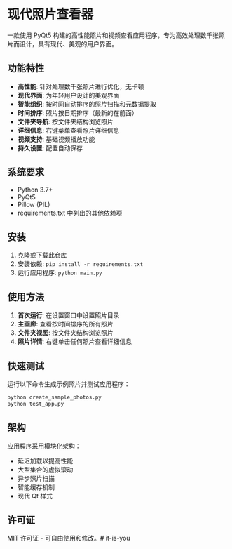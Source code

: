 # 现代照片查看器

一款使用 PyQt5 构建的高性能照片和视频查看应用程序，专为高效处理数千张照片而设计，具有现代、美观的用户界面。

## 功能特性

- **高性能**: 针对处理数千张照片进行优化，无卡顿
- **现代界面**: 为年轻用户设计的美观界面
- **智能组织**: 按时间自动排序的照片扫描和元数据提取
- **时间排序**: 照片按日期排序（最新的在前面）
- **文件夹导航**: 按文件夹结构浏览照片
- **详细信息**: 右键菜单查看照片详细信息
- **视频支持**: 基础视频播放功能
- **持久设置**: 配置自动保存

## 系统要求

- Python 3.7+
- PyQt5
- Pillow (PIL)
- requirements.txt 中列出的其他依赖项

## 安装

1. 克隆或下载此仓库
2. 安装依赖: `pip install -r requirements.txt`
3. 运行应用程序: `python main.py`

## 使用方法

1. **首次运行**: 在设置窗口中设置照片目录
2. **主画廊**: 查看按时间排序的所有照片
3. **文件夹视图**: 按文件夹结构浏览照片
4. **照片详情**: 右键单击任何照片查看详细信息

## 快速测试

运行以下命令生成示例照片并测试应用程序：

```bash
python create_sample_photos.py
python test_app.py
```

## 架构

应用程序采用模块化架构：
- 延迟加载以提高性能
- 大型集合的虚拟滚动
- 异步照片扫描
- 智能缓存机制
- 现代 Qt 样式

## 许可证

MIT 许可证 - 可自由使用和修改。#   i t - i s - y o u 
 
 
